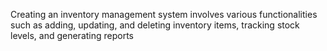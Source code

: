 Creating an inventory management system involves various functionalities such as adding, updating, and deleting inventory items, tracking stock levels, and generating reports

